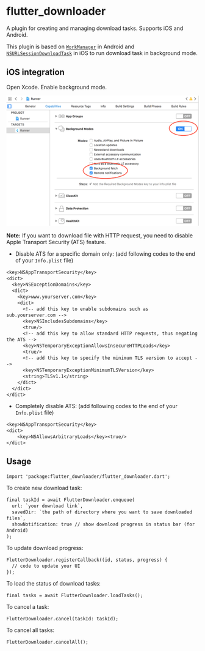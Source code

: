 # flutter_downloader

A plugin for creating and managing download tasks. Supports iOS and Android. 

This plugin is based on [`WorkManager`][1] in Android and [`NSURLSessionDownloadTask`][2] in iOS to run download task in background mode.


## iOS integration

Open Xcode. Enable background mode.

<img src="./screenshot/enable_background_mode.png?raw=true"/>

**Note:** If you want to download file with HTTP request, you need to disable Apple Transport Security (ATS) feature.
* Disable ATS for a specific domain only: (add following codes to the end of your `Info.plist` file)
````
<key>NSAppTransportSecurity</key>
<dict>
  <key>NSExceptionDomains</key>
  <dict>
    <key>www.yourserver.com</key>
    <dict>
      <!-- add this key to enable subdomains such as sub.yourserver.com -->
      <key>NSIncludesSubdomains</key>
      <true/>
      <!-- add this key to allow standard HTTP requests, thus negating the ATS -->
      <key>NSTemporaryExceptionAllowsInsecureHTTPLoads</key>
      <true/>
      <!-- add this key to specify the minimum TLS version to accept -->
      <key>NSTemporaryExceptionMinimumTLSVersion</key>
      <string>TLSv1.1</string>
    </dict>
  </dict>
</dict>
```` 

* Completely disable ATS: (add following codes to the end of your `Info.plist` file)

````
<key>NSAppTransportSecurity</key>  
<dict>  
    <key>NSAllowsArbitraryLoads</key><true/>  
</dict>
````

## Usage

````
import 'package:flutter_downloader/flutter_downloader.dart';
````

To create new download task:

````
final taskId = await FlutterDownloader.enqueue(
  url: `your download link`, 
  savedDir: `the path of directory where you want to save downloaded files`, 
  showNotification: true // show download progress in status bar (for Android)
);
````

To update download progress:

````
FlutterDownloader.registerCallback((id, status, progress) {
  // code to update your UI
});
````

To load the status of download tasks:

````
final tasks = await FlutterDownloader.loadTasks();
````

To cancel a task:

````
FlutterDownloader.cancel(taskId: taskId);
````

To cancel all tasks:

````
FlutterDownloader.cancelAll();
````


[1]: https://developer.android.com/topic/libraries/architecture/workmanager
[2]: https://developer.apple.com/documentation/foundation/nsurlsessiondownloadtask?language=objc
